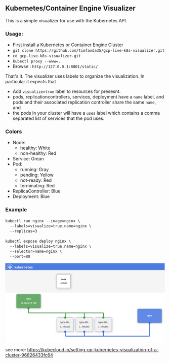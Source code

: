 ## Kubernetes/Container Engine Visualizer

This is a simple visualizer for use with the Kubernetes API.

### Usage:
   * First install a Kubernetes or Container Engine Cluster
   * ```git clone https://github.com/timfanda35/gcp-live-k8s-visualizer.git```
   * ```cd gcp-live-k8s-visualizer.git```
   * ```kubectl proxy --www=.```
   * Browse : `http://127.0.0.1:8001/static/`

That's it.  The visualizer uses labels to organize the visualization.  In particular it expects that
   * Add `visualize=true` label to resources for presesnt.
   * pods, replicationcontrollers, services, deployment have a ```name``` label, and pods and their associated replication controller share the same ```name```, and
   * the pods in your cluster will have a ```uses``` label which contains a comma separated list of services that the pod uses.

### Colors
* Node:
  * healthy: White
  * non-healthy: Red
* Service: Grean
* Pod:
  * running: Gray
  * pending: Yellow
  * not-ready: Red
  * terminating: Red
* ReplicaController: Blue
* Deployment: Blue

### Example

```shell
kubectl run nginx --image=nginx \
  --labels=visualize=true,name=nginx \
  --replicas=3

kubectl expose deploy nginx \
  --labels=visualize=true,name=nginx \
  --selector=name=nginx \
  --port=80
```

![](screenshot.png)

see more: https://kubecloud.io/setting-up-kubernetes-visualization-of-a-cluster-96826433fc64

